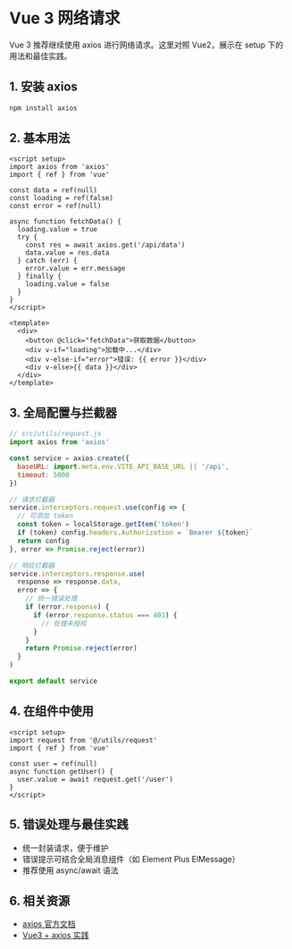 # Vue 3 网络请求

Vue 3 推荐继续使用 axios 进行网络请求。这里对照 Vue2，展示在 setup 下的用法和最佳实践。

## 1. 安装 axios

```bash
npm install axios
```

## 2. 基本用法

```vue
<script setup>
import axios from 'axios'
import { ref } from 'vue'

const data = ref(null)
const loading = ref(false)
const error = ref(null)

async function fetchData() {
  loading.value = true
  try {
    const res = await axios.get('/api/data')
    data.value = res.data
  } catch (err) {
    error.value = err.message
  } finally {
    loading.value = false
  }
}
</script>

<template>
  <div>
    <button @click="fetchData">获取数据</button>
    <div v-if="loading">加载中...</div>
    <div v-else-if="error">错误: {{ error }}</div>
    <div v-else>{{ data }}</div>
  </div>
</template>
```

## 3. 全局配置与拦截器

```js
// src/utils/request.js
import axios from 'axios'

const service = axios.create({
  baseURL: import.meta.env.VITE_API_BASE_URL || '/api',
  timeout: 5000
})

// 请求拦截器
service.interceptors.request.use(config => {
  // 可添加 token
  const token = localStorage.getItem('token')
  if (token) config.headers.Authorization = `Bearer ${token}`
  return config
}, error => Promise.reject(error))

// 响应拦截器
service.interceptors.response.use(
  response => response.data,
  error => {
    // 统一错误处理
    if (error.response) {
      if (error.response.status === 401) {
        // 处理未授权
      }
    }
    return Promise.reject(error)
  }
)

export default service
```

## 4. 在组件中使用

```vue
<script setup>
import request from '@/utils/request'
import { ref } from 'vue'

const user = ref(null)
async function getUser() {
  user.value = await request.get('/user')
}
</script>
```

## 5. 错误处理与最佳实践
- 统一封装请求，便于维护
- 错误提示可结合全局消息组件（如 Element Plus ElMessage）
- 推荐使用 async/await 语法

## 6. 相关资源
- [axios 官方文档](https://axios-http.com/)
- [Vue3 + axios 实践](https://cn.vuejs.org/guide/scaling-up/tooling.html#http-%E5%BA%93)